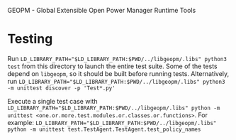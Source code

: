 GEOPM - Global Extensible Open Power Manager Runtime Tools

# Testing
Run `LD_LIBRARY_PATH="$LD_LIBRARY_PATH:$PWD/../libgeopm/.libs" python3 test` from this directory to launch the entire test suite. Some of the tests depend on `libgeopm`, so it should be built before running tests.
Alternatively, run `LD_LIBRARY_PATH="$LD_LIBRARY_PATH:$PWD/../libgeopm/.libs" python3 -m unittest discover -p 'Test*.py'`

Execute a single test case with `LD_LIBRARY_PATH="$LD_LIBRARY_PATH:$PWD/../libgeopm/.libs" python -m unittest <one.or.more.test.modules.or.classes.or.functions>`. For example:
`LD_LIBRARY_PATH="$LD_LIBRARY_PATH:$PWD/../libgeopm/.libs" python -m unittest test.TestAgent.TestAgent.test_policy_names`
